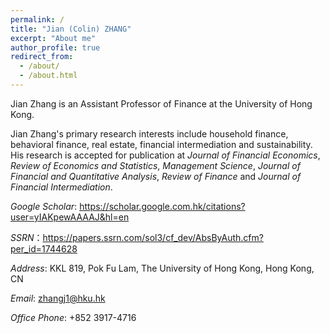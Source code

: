 ```yaml
---
permalink: /
title: "Jian (Colin) ZHANG"
excerpt: "About me"
author_profile: true
redirect_from: 
  - /about/
  - /about.html
---
```



Jian Zhang is an Assistant Professor of Finance at the University of Hong Kong.

Jian Zhang's primary research interests include household finance, behavioral finance, real estate, financial intermediation and sustainability. His research is accepted for publication at *Journal of Financial Economics*, *Review of Economics and Statistics*,  *Management Science*, *Journal of Financial and Quantitative Analysis*, *Review of Finance* and *Journal of Financial Intermediation*.

*Google Scholar*: https://scholar.google.com.hk/citations?user=yIAKpewAAAAJ&hl=en

*SSRN*：https://papers.ssrn.com/sol3/cf_dev/AbsByAuth.cfm?per_id=1744628

*Address*: KKL 819, Pok Fu Lam, The University of Hong Kong, Hong Kong, CN 

*Email*: zhangj1@hku.hk

*Office Phone*: +852 3917-4716